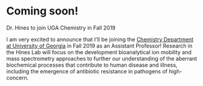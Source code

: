  <title>The Hines Lab @ UGA Chemistry</title>

<div class="article-container pt-3">
  <h1 itemprop="name">Coming soon!</h1>

  
  <p class="page-subtitle">Dr. Hines to join UGA Chemistry in Fall 2019</p>


<p>I am very excited to announce that I'll be joining the <a href="https://www.chem.uga.edu/" target="_blank">Chemistry Department at University of Georgia</a> in Fall 2019 as an Assistant Professor! Research in the Hines Lab will focus on the development bioanalytical ion mobility and mass spectrometry approaches to further our understanding of the aberrant biochemical processes that contribute to human disease and illness, including the emergence of antibiotic resistance in pathogens of high-concern. </p>


 